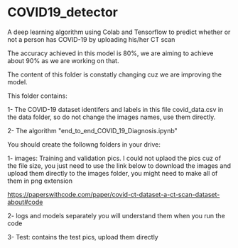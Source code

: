 # COVID19_detector
A deep learning algorithm using Colab and Tensorflow to predict whether or not a person has COVID-19 by uploading his/her CT scan 

The accuracy achieved in this model is 80%, we are aiming to achieve about 90% as we are working on that.

The content of this folder is constatly changing cuz we are improving the model.


This folder contains:


1- The COVID-19 dataset identifers and labels in this file covid_data.csv in the data folder, so do not change the images names, use them directly.


2- The algorithm "end_to_end_COVID_19_Diagnosis.ipynb"


You should create the followng folders in your drive:


1- images: Training and validation pics. I could not uplaod the pics cuz of the file size, you just need to use the link below to download the images and upload them directly to the images folder, you might need to make all of them in png extension

https://paperswithcode.com/paper/covid-ct-dataset-a-ct-scan-dataset-about#code


2- logs and models separately you will understand them when you run the code


3- Test: contains the test pics, upload them directly 
